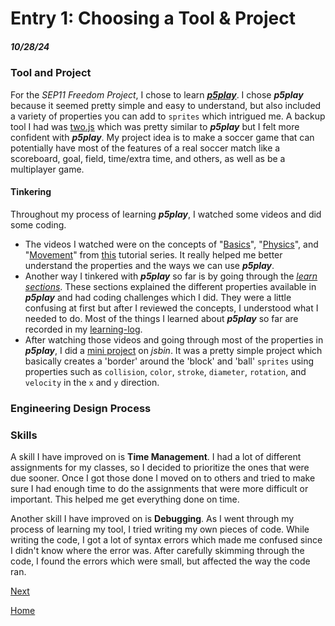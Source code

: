# Entry 1: Choosing a Tool & Project
##### 10/28/24

### Tool and Project
For the *SEP11 Freedom Project*, I chose to learn [***p5play***](https://p5play.org/). I chose ***p5play*** because it seemed pretty simple and easy to understand, but also included a variety of properties you can add to `sprites` which intrigued me. A backup tool I had was [two.js](https://two.js.org/) which was pretty similar to ***p5play*** but I felt more confident with ***p5play***. My project idea is to make a soccer game that can potentially have most of the features of a real soccer match like a scoreboard, goal, field, time/extra time, and others, as well as be a multiplayer game.

#### Tinkering
Throughout my process of learning ***p5play***, I watched some videos and did some coding. 
* The videos I watched were on the concepts of "[Basics](https://www.youtube.com/watch?v=5addy2G5DIc&list=PLoHS9P-kC-252Pd9MJD_ItfaVuYV2kTCE&index=1)", "[Physics](https://www.youtube.com/watch?v=cPTrLLdCX-Y&list=PLoHS9P-kC-252Pd9MJD_ItfaVuYV2kTCE&index=2)", and "[Movement](https://www.youtube.com/watch?v=p0vk5HlcFA8&list=PLoHS9P-kC-252Pd9MJD_ItfaVuYV2kTCE&index=3)" from [this](https://www.youtube.com/watch?v=5addy2G5DIc&list=PLoHS9P-kC-252Pd9MJD_ItfaVuYV2kTCE) tutorial series. It really helped me better understand the properties and the ways we can use ***p5play***.
* Another way I tinkered with ***p5play*** so far is by going through the [*learn sections*](https://p5play.org/learn/index.html). These sections explained the different properties available in ***p5play*** and had coding challenges which I did. They were a little confusing at first but after I reviewed the concepts, I understood what I needed to do. Most of the things I learned about ***p5play*** so far are recorded in my [learning-log](../tool/learning-log.md).
* After watching those videos and going through most of the properties in ***p5play***, I did a [mini project](https://jsbin.com/qudinafaso/edit?js,output) on *jsbin*. It was a pretty simple project which basically creates a 'border' around the 'block' and 'ball' `sprites` using properties such as `collision`, `color`, `stroke`, `diameter`, `rotation`, and `velocity` in the `x` and `y` direction.

### Engineering Design Process


### Skills
A skill I have improved on is **Time Management**. I had a lot of different assignments for my classes, so I decided to prioritize the ones that were due sooner. Once I got those done I moved on to others and tried to make sure I had enough time to do the assignments that were more difficult or important. This helped me get everything done on time.

Another skill I have improved on is **Debugging**. As I went through my process of learning my tool, I tried writing my own pieces of code. While writing the code, I got a lot of syntax errors which made me confused since I didn't know where the error was. After carefully skimming through the code, I found the errors which were small, but affected the way the code ran.

[Next](entry02.md)

[Home](../README.md)
